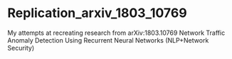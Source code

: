 # Replication_arxiv_1803_10769
My attempts at recreating research from arXiv:1803.10769 Network Traffic Anomaly Detection Using Recurrent Neural Networks (NLP+Network Security)
